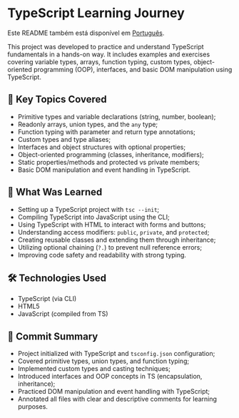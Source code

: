   <h1>TypeScript Learning Journey</h1>
  <p>Este README também está disponível em <a href="./README.pt-br.md">Português</a>.</p>
  <p>
    This project was developed to practice and understand TypeScript fundamentals in a hands-on way. 
    It includes examples and exercises covering variable types, arrays, function typing, custom types, 
    object-oriented programming (OOP), interfaces, and basic DOM manipulation using TypeScript.
  </p>
  <h2>🚀 Key Topics Covered</h2>
  <ul>
    <li>Primitive types and variable declarations (string, number, boolean);</li>
    <li>Readonly arrays, union types, and the <code>any</code> type;</li>
    <li>Function typing with parameter and return type annotations;</li>
    <li>Custom types and type aliases;</li>
    <li>Interfaces and object structures with optional properties;</li>
    <li>Object-oriented programming (classes, inheritance, modifiers);</li>
    <li>Static properties/methods and protected vs private members;</li>
    <li>Basic DOM manipulation and event handling in TypeScript.</li>
  </ul>
  <h2>🧠 What Was Learned</h2>
  <ul>
    <li>Setting up a TypeScript project with <code>tsc --init</code>;</li>
    <li>Compiling TypeScript into JavaScript using the CLI;</li>
    <li>Using TypeScript with HTML to interact with forms and buttons;</li>
    <li>Understanding access modifiers: <code>public</code>, <code>private</code>, and <code>protected</code>;</li>
    <li>Creating reusable classes and extending them through inheritance;</li>
    <li>Utilizing optional chaining (<code>?.</code>) to prevent null reference errors;</li>
    <li>Improving code safety and readability with strong typing.</li>
  </ul>
  <h2>🛠️ Technologies Used</h2>
  <ul>
    <li>TypeScript (via CLI)</li>
    <li>HTML5</li>
    <li>JavaScript (compiled from TS)</li>
  </ul>
  <h2>📜 Commit Summary</h2>
  <ul>
    <li>Project initialized with TypeScript and <code>tsconfig.json</code> configuration;</li>
    <li>Covered primitive types, union types, and function typing;</li>
    <li>Implemented custom types and casting techniques;</li>
    <li>Introduced interfaces and OOP concepts in TS (encapsulation, inheritance);</li>
    <li>Practiced DOM manipulation and event handling with TypeScript;</li>
    <li>Annotated all files with clear and descriptive comments for learning purposes.</li>
  </ul>

